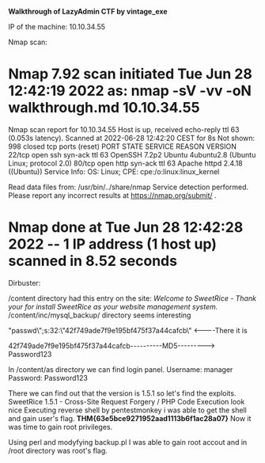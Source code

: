 **Walkthrough of LazyAdmin CTF by vintage_exe**

IP of the machine: 10.10.34.55

Nmap scan: 

# Nmap 7.92 scan initiated Tue Jun 28 12:42:19 2022 as: nmap -sV -vv -oN walkthrough.md 10.10.34.55
Nmap scan report for 10.10.34.55
Host is up, received echo-reply ttl 63 (0.053s latency).
Scanned at 2022-06-28 12:42:20 CEST for 8s
Not shown: 998 closed tcp ports (reset)
PORT   STATE SERVICE REASON         VERSION
22/tcp open  ssh     syn-ack ttl 63 OpenSSH 7.2p2 Ubuntu 4ubuntu2.8 (Ubuntu Linux; protocol 2.0)
80/tcp open  http    syn-ack ttl 63 Apache httpd 2.4.18 ((Ubuntu))
Service Info: OS: Linux; CPE: cpe:/o:linux:linux_kernel

Read data files from: /usr/bin/../share/nmap
Service detection performed. Please report any incorrect results at https://nmap.org/submit/ .
# Nmap done at Tue Jun 28 12:42:28 2022 -- 1 IP address (1 host up) scanned in 8.52 seconds

Dirbuster:

/content directory had this entry on the site: *Welcome to SweetRice - Thank your for install SweetRice as your website management system.*
/content/inc/mysql_backup/ directory seems interesting

"passwd\\";s:32:\\"42f749ade7f9e195bf475f37a44cafcb\\" <----There it is

42f749ade7f9e195bf475f37a44cafcb----------MD5---------> Password123

In /content/as directory we can find login panel.
Username: manager
Password: Password123

There we can find out that the version is 1.5.1 so let's find the exploits.
SweetRice 1.5.1 - Cross-Site Request Forgery / PHP Code Execution look nice
Executing reverse shell by pentestmonkey i was able to get the shell and gain user's flag. **THM{63e5bce9271952aad1113b6f1ac28a07}**
Now it was time to gain root privileges.

Using perl and modyfying backup.pl I was able to gain root accout and in /root directory was root's flag.